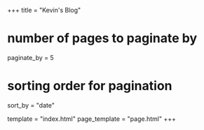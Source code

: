 +++
title = "Kevin's Blog"

# number of pages to paginate by
paginate_by = 5

# sorting order for pagination
sort_by = "date"

template = "index.html"
page_template = "page.html"
+++
